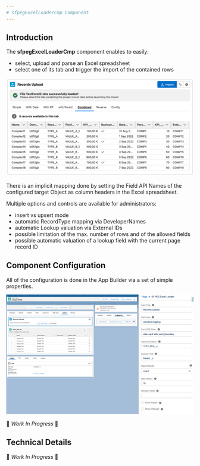 ```yaml
---
# sfpegExcelLoaderCmp Component
---
```



## Introduction

The **sfpegExcelLoaderCmp** component enables to easily:
* select, upload and parse an Excel spreadsheet
* select one of its tab and trigger the import of the contained rows

![sfpegExcelLoaderCmp](/media/sfpegExcelLoader.png) 

There is an implicit mapping done by setting the Field API Names of the
configured target Object as column headers in the Excel spreadsheet.

Multiple options and controls are available for administrators:
* insert vs upsert mode
* automatic RecordType mapping via DeveloperNames
* automatic Lookup valuation via External IDs
* possible limitation of the max. number of rows and of the allowed fields
* possible automatic valuation of a lookup field with the current page record ID

## Component Configuration

All of the configuration is done in the App Builder via a set of simple properties.

![sfpegExcelLoaderCmp Configuration](/media/sfpegExcelLoaderConfig.png) 

🚧 _Work In Progress_ 🚧 

## Technical Details

🚧 _Work In Progress_ 🚧 